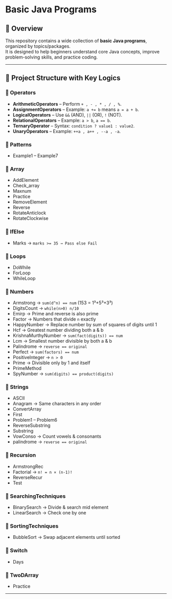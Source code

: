 # Basic Java Programs

## 📌 Overview
This repository contains a wide collection of **basic Java programs**, organized by topics/packages.  
It is designed to help beginners understand core Java concepts, improve problem-solving skills, and practice coding.  

---

## 📂 Project Structure with Key Logics

### 🔹 Operators
- **ArithmeticOperators** – Perform `+ , - , * , / , %`.
- **AssignmentOperators** – Example: `a += b` means `a = a + b`.
- **LogicalOperators** – Use `&&` (AND), `||` (OR), `!` (NOT).
- **RelationalOperators** – Example: `a > b`, `a == b`.
- **TernaryOperator** – Syntax: `condition ? value1 : value2`.
- **UnaryOperators** – Example: `++a , a++ , --a , -a`.  

### 🔹 Patterns
- Example1 – Example7  

### 🔹 Array
- AddElement  
- Check_array  
- Maxnum  
- Practice  
- RemoveElement  
- Reverse  
- RotateAnticlock  
- RotateClockwise  

### 🔹 IfElse
- Marks → `marks >= 35 → Pass else Fail`  

### 🔹 Loops
- DoWhile  
- ForLoop  
- WhileLoop  

### 🔹 Numbers
- Armstrong → `sum(d^n) == num` (153 = 1³+5³+3³)  
- DigitsCount → `while(n>0) n/10`  
- Emirp → Prime and reverse is also prime  
- Factor → Numbers that divide `n` exactly  
- HappyNumber → Replace number by sum of squares of digits until 1  
- Hcf → Greatest number dividing both a & b  
- KrishnaMurthyNumber → `sum(fact(digits)) == num`  
- Lcm → Smallest number divisible by both a & b  
- Palindrome → `reverse == original`  
- Perfect → `sum(factors) == num`  
- PositiveInteger → `n > 0`  
- Prime → Divisible only by 1 and itself  
- PrimeMethod  
- SpyNumber → `sum(digits) == product(digits)`  

### 🔹 Strings
- ASCII  
- Anagram → Same characters in any order  
- ConvertArray  
- First  
- Problem1 – Problem6  
- ReverseSubstring  
- Substring  
- VowConso → Count vowels & consonants  
- palindrome → `reverse == original`  

### 🔹 Recursion
- ArmstrongRec  
- Factorial → `n! = n × (n-1)!`  
- ReverseRecur  
- Test  

### 🔹 SearchingTechniques
- BinarySearch → Divide & search mid element  
- LinearSearch → Check one by one  

### 🔹 SortingTechniques
- BubbleSort → Swap adjacent elements until sorted  

### 🔹 Switch
- Days  

### 🔹 TwoDArray
- Practice  

---
